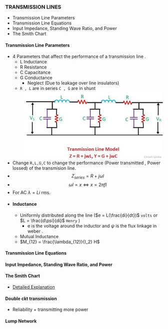 ### TRANSMISSION LINES 
- Transmission Line Parameters 
- Transmission Line Equations  
- Input Impedance, Standing Wave Ratio, and Power  
- The Smith Chart  

#### Transmission Line Parameters
- 4 Parameters that affect the performance of a transmission line .
    * L Inductance
    * R Resistance
    * C Capacitance
    * G Conductance
        * Neglect (Due to leakage over line insulators)
    * `R , L` are in series `C , G` are in shunt
![img](../Resources/transmission-line-model-compressor.jpg)
- Change `R,L,G,C` to change the performance (Power transmitted , Power lossed) of the transmision line.
- $$Z_{series} = R + j \omega l$$
- $$ \omega l = x \Longleftrightarrow x = 2 \pi f l$$
- For AC $\lambda = Li$ rms.
- #### Inductance
    * Uniformly distributed along the line ($e = L(\frac{di}{dt})$ `volts` or $L = \frac{d\psi}{di}$ `Henry` )
        * e is the voltage around the inductor and $\psi$ is the flux linkage in weber .
    * Mutual Inductance 
    * $M_{12} = \frac{\lambda_{12}}{I_2} H$
 


#### Transmission Line Equations
#### Input Impedance, Standing Wave Ratio, and Power
#### The Smith Chart
- [Detailed Explanation](https://www.youtube.com/watch?v=TsXd6GktlYQ)





#### Double ckt transmission 
- Reliability + transmitting more power
#### Lump Network



























